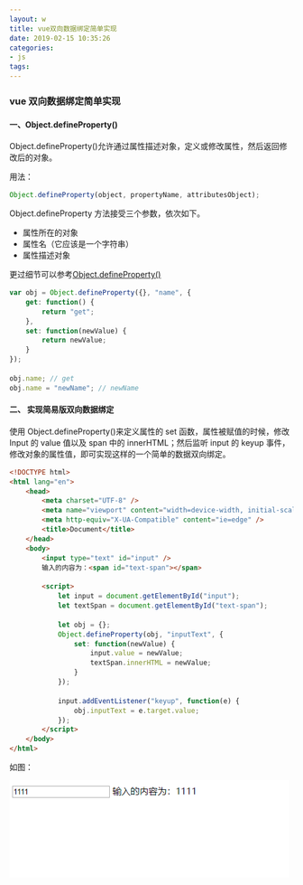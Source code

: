 ```yaml
---
layout: w
title: vue双向数据绑定简单实现
date: 2019-02-15 10:35:26
categories: 
- js
tags:
---
```


### vue 双向数据绑定简单实现

#### 一、Object.defineProperty()

Object.defineProperty()允许通过属性描述对象，定义或修改属性，然后返回修改后的对象。

用法：

```js
Object.defineProperty(object, propertyName, attributesObject);
```

Object.defineProperty 方法接受三个参数，依次如下。

-   属性所在的对象
-   属性名（它应该是一个字符串）
-   属性描述对象

更过细节可以参考[Object.defineProperty()](http://javascript.ruanyifeng.com/stdlib/attributes.html#toc2)

```js
var obj = Object.defineProperty({}, "name", {
    get: function() {
        return "get";
    },
    set: function(newValue) {
        return newValue;
    }
});

obj.name; // get
obj.name = "newName"; // newName
```

#### 二、 实现简易版双向数据绑定

使用 Object.defineProperty()来定义属性的 set 函数，属性被赋值的时候，修改 Input 的 value 值以及 span 中的 innerHTML；然后监听 input 的 keyup 事件，修改对象的属性值，即可实现这样的一个简单的数据双向绑定。

```html
<!DOCTYPE html>
<html lang="en">
    <head>
        <meta charset="UTF-8" />
        <meta name="viewport" content="width=device-width, initial-scale=1.0" />
        <meta http-equiv="X-UA-Compatible" content="ie=edge" />
        <title>Document</title>
    </head>
    <body>
        <input type="text" id="input" />
        输入的内容为：<span id="text-span"></span>

        <script>
            let input = document.getElementById("input");
            let textSpan = document.getElementById("text-span");

            let obj = {};
            Object.defineProperty(obj, "inputText", {
                set: function(newValue) {
                    input.value = newValue;
                    textSpan.innerHTML = newValue;
                }
            });

            input.addEventListener("keyup", function(e) {
                obj.inputText = e.target.value;
            });
        </script>
    </body>
</html>
```

如图：

![实现简易版双向数据绑定](../../images/defineProperty.png)
